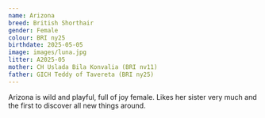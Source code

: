 ```yaml
---
name: Arizona
breed: British Shorthair
gender: Female
colour: BRI ny25
birthdate: 2025-05-05
image: images/luna.jpg
litter: A2025-05
mother: CH Uslada Bila Konvalia (BRI nv11)
father: GICH Teddy of Tavereta (BRI ny25)
---
```


Arizona is wild and playful, full of joy female. Likes her sister very much and the first to discover all new things around.
